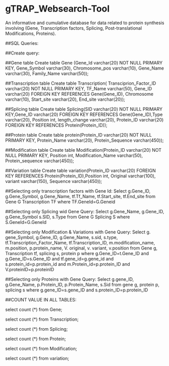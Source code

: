 # gTRAP_Websearch-Tool
An informative and cumulative database for data related to protein synthesis involving (Gene, Transcription factors, Splicing, Post-translational Modifications, Proteins).

##SQL Queries:

##Create query:

##Gene table
Create table Gene (Gene_Id varchar(20) NOT NULL PRIMARY KEY, Gene_Symbol varchar(30), Chromosome_pos varchar(10), Gene_Name varchar(30), Family_Name varchar(50));


##Transcription table
Create table Transcription( Transciprion_Factor_ID varchar(20) NOT NULL PRIMARY KEY, TF_Name varchar(50), Gene_ID varchar(20) FOREIGN KEY REFERENCES Gene(Gene_ID), Chromosome varchar(10), Start_site varchar(20), End_site varchar(20));


##Splicing table
Create table Splicing(SID varchar(20) NOT NULL PRIMARY KEY,Gene_ID varchar(20) FOREIGN KEY REFERENCES Gene(Gene_ID),Type varchar(20), Position int, length_change varchar(20), Protein_ID varchar(20) FOREIGN KEY REFERENCES Protein(Protein_ID));


##Protein table
Create table protein(Protein_ID varchar(20) NOT NULL PRIMARY KEY, Protein_Name varchar(20), Protein_Sequence varchar(450));


##Modification table
Create table Modification(Protein_ID varchar(20) NOT NULL PRIMARY KEY, Position int, Modification_Name varchar(50), Protein_sequence varchar(450));

##Variation table
Create table variation(Protein_ID varchar(20) FOREIGN KEY REFERENCES Protein(Protein_ID),Position int, Original varchar(100), variant varchar(150), Sequence varchar(450));

##Selecting only transcription factors with Gene Id:
Select g.Gene_ID, g.Gene_Symbol, g.Gene_Name, tf.Tf_Name, tf.Start_site, tf.End_site  from Gene G Transcription TF where TF.GeneId=G.Geneid 

##Selecting only Splicing wid Gene Query:
Select g.Gene_Name, g.Gene_ID, g.Gene_Symbol  s.SID, s.Type from Gene G Splicing S where S.GeneId=G.GeneId

##Selecting only Modification & Variations with Gene Query:
Select g. gene_Symbol, g.Gene_ID, g.Gene_Name, s.sid, s.type, tf.Transcription_Factor_Name, tf.Transcription_ID, m.modification_name, m.position, p.protein_name, V. original, v. variant, v.position from Gene g, Transcription tf, splicing s, protein p where g.Gene_ID=t.Gene_ID and g.Gene_ID=s.Gene_ID and tf.gene_id=g.gene_id and s.protein_id=p.protein_id and m.Protein_id=p.protein_ID and V.proteinID=p.proteinID

##Selecting only Proteins with Gene Query:
Select g.gene_ID, g.Gene_Name, p.Protein_ID, p.Protein_Name, s.Sid from gene g, protein p, splicing s where g.gene_ID=s.gene_ID and s.protein_ID=p.protein_ID


##COUNT VALUE IN ALL TABLES:

select count (*) from Gene;

select count (*) from Transcription;

select count (*) from Splicing;

select count (*) from  Protein;

select count (*) from Modification;

select count (*) from variation;
